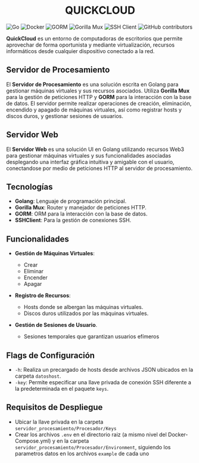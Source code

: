 <h1 align="center">QUICKCLOUD</h1>

![Go](https://img.shields.io/badge/Go-1.21-blue)
![Docker](https://img.shields.io/badge/Docker-Enabled-blue)
![GORM](https://img.shields.io/badge/GORM-ORM-red)
![Gorilla Mux](https://img.shields.io/badge/Gorilla_Mux-Routing-green)
![SSH Client](https://img.shields.io/badge/SSH-Client-blue)
![GitHub contributors](https://img.shields.io/github/contributors/Andres-Shadow/uqcloud)

**QuickCloud** es un entorno de computadoras de escritorios que permite aprovechar de forma oportunista y mediante virtualización, recursos informáticos desde cualquier dispositivo conectado a la red.

## Servidor de Procesamiento

El **Servidor de Procesamiento** es una solución escrita en Golang para gestionar máquinas virtuales y sus recursos asociados. Utiliza **Gorilla Mux** para la gestión de peticiones HTTP y **GORM** para la interacción con la base de datos. El servidor permite realizar operaciones de creación, eliminación, encendido y apagado de máquinas virtuales, así como registrar hosts y discos duros, y gestionar sesiones de usuarios.

## Servidor Web

El **Servidor Web** es una solución UI en Golang utilizando recursos Web3 para gestionar máquinas virtuales y sus funcionalidades asociadas desplegando una interfaz gráfica intuitiva y amigable con el usuario, conectandose por medio de peticiones HTTP al servidor de procesamiento.

## Tecnologías

- **Golang**: Lenguaje de programación principal.
- **Gorilla Mux**: Router y manejador de peticiones HTTP.
- **GORM**: ORM para la interacción con la base de datos.
- **SSHClient**: Para la gestión de conexiones SSH.

## Funcionalidades

- **Gestión de Máquinas Virtuales**:
  - Crear
  - Eliminar
  - Encender
  - Apagar

- **Registro de Recursos**:
  - Hosts donde se albergan las máquinas virtuales.
  - Discos duros utilizados por las máquinas virtuales.

- **Gestión de Sesiones de Usuario**.
  - Sesiones temporales que garantizan usuarios efímeros

## Flags de Configuración

- `-h`: Realiza un precargado de hosts desde archivos JSON ubicados en la carpeta `datoshost`.
- `-key`: Permite especificar una llave privada de conexión SSH diferente a la predeterminada en el paquete `keys`.

## Requisitos de Despliegue
- Ubicar la llave privada en la carpeta `servidor_procesamiento/Procesador/Keys`
- Crear los archivos `.env` en el directorio raiz (a mismo nivel del Docker-Compose.yml) y en la carpeta `servidor_procesamiento/Procesador/Environment`, siguiendo los parametros datos en los archivos `example` de cada uno


